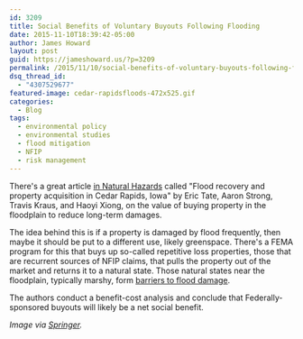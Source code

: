 ```yaml
---
id: 3209
title: Social Benefits of Voluntary Buyouts Following Flooding
date: 2015-11-10T18:39:42-05:00
author: James Howard
layout: post
guid: https://jameshoward.us/?p=3209
permalink: /2015/11/10/social-benefits-of-voluntary-buyouts-following-flooding/
dsq_thread_id:
  - "4307529677"
featured-image: cedar-rapidsfloods-472x525.gif
categories:
  - Blog
tags:
  - environmental policy
  - environmental studies
  - flood mitigation
  - NFIP
  - risk management
---
```

There's a great article [in Natural Hazards](http://link.springer.com/article/10.1007/s11069-015-2060-8/fulltext.html) called "Flood recovery and property acquisition in Cedar Rapids, Iowa" by Eric Tate, Aaron Strong, Travis Kraus, and Haoyi Xiong, on the value of buying property in the floodplain to reduce long-term damages. 

The idea behind this is if a property is damaged by flood frequently, then maybe it should be put to a different use, likely greenspace.  There's a FEMA program for this that buys up so-called repetitive loss properties, those that are recurrent sources of NFIP claims, that pulls the property out of the market and returns it to a natural state.  Those natural states near the floodplain, typically marshy, form [barriers to flood damage](2015/10/14/illinois-discovers-land-cover-increases-flooding/).  

The authors conduct a benefit-cost analysis and conclude that Federally-sponsored buyouts will likely be a net social benefit.

_Image via [Springer](http://link.springer.com/article/10.1007/s11069-015-2060-8/fulltext.html)._

